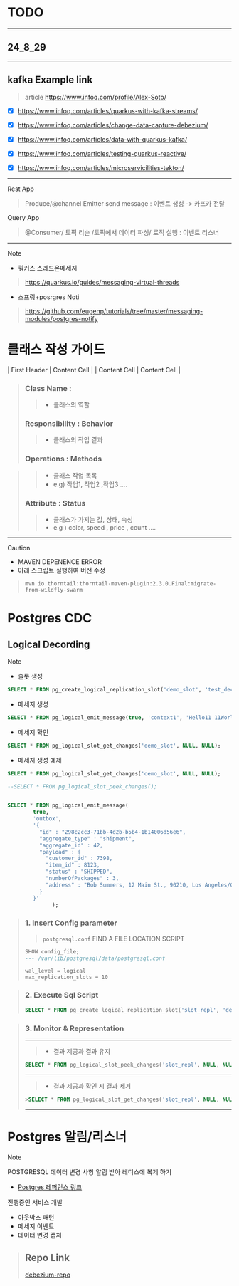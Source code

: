 # TODO 
---
## 24_8_29
***

## kafka Example link
> article https://www.infoq.com/profile/Alex-Soto/
 - [x] https://www.infoq.com/articles/quarkus-with-kafka-streams/
 - [x] https://www.infoq.com/articles/change-data-capture-debezium/
 - [x] https://www.infoq.com/articles/data-with-quarkus-kafka/
 - [x] https://www.infoq.com/articles/testing-quarkus-reactive/
 - [x] https://www.infoq.com/articles/microservicilities-tekton/


***

Rest App
> Produce/@channel Emitter send message : 이벤트 생성 -> 카프카 전달

Query App
> @Consumer/ 토픽 리슨 /토픽에서 데이터 파싱/ 로직 실행 : 이벤트 리스너 
---

> [!note]
> 
> - 쿼커스 스레드온메세지
>> https://quarkus.io/guides/messaging-virtual-threads
>
> - 스프링+posrgres Noti
> >https://github.com/eugenp/tutorials/tree/master/messaging-modules/postgres-notify



# 클래스 작성 가이드



| First Header  | Content Cell  |
| Content Cell  | Content Cell  |

>### Class Name : 
> > - 클래스의 역할
>  
>### Responsibility : Behavior
> > - 클래스의 작업 결과
> 
> ### Operations : Methods

> > - 클래스 작업 목록
> > - e.g) 작업1, 작업2 ,작업3 ....
> 
>### Attribute : Status
> > - 클래스가 가지는 값, 상태, 속성
> > - e.g ) color, speed , price , count ....



****


> [!CAUTION]
> - MAVEN DEPENENCE ERROR
> - 아래 스크립트 실행하여 버전 수정
>> ```shell
>> mvn io.thorntail:thorntail-maven-plugin:2.3.0.Final:migrate-from-wildfly-swarm
>> ```

# Postgres CDC

## Logical Decording

> [!Note]
>  - 슬롯 생성
> ```sql
> SELECT * FROM pg_create_logical_replication_slot('demo_slot', 'test_decoding');
> ```
>  -  메세지 생성
> ```sql
>SELECT * FROM pg_logical_emit_message(true, 'context1', 'Hello11 11World!');
> ```
> 
> - 메세지 확인
> ```sql
>SELECT * FROM pg_logical_slot_get_changes('demo_slot', NULL, NULL);
> ```

- 메세지 생성 예제
```sql
SELECT * FROM pg_logical_slot_get_changes('demo_slot', NULL, NULL);

--SELECT * FROM pg_logical_slot_peek_changes();


SELECT * FROM pg_logical_emit_message(
        true,
        'outbox',
        '{
          "id" : "298c2cc3-71bb-4d2b-b5b4-1b14006d56e6",
          "aggregate_type" : "shipment",
          "aggregate_id" : 42,
          "payload" : {
            "customer_id" : 7398,
            "item_id" : 8123,
            "status" : "SHIPPED",
            "numberOfPackages" : 3,
            "address" : "Bob Summers, 12 Main St., 90210, Los Angeles/CA, US"
          }
        }'
              );
```



> ### 1. Insert Config parameter
> > `postgresql.conf` FIND A FILE LOCATION SCRIPT  
>```sql
>SHOW config_file;
> --- /var/lib/postgresql/data/postgresql.conf
>```
> ```
> wal_level = logical           
> max_replication_slots = 10 
> ```

>### 2. Execute Sql Script
>```sql
>SELECT * FROM pg_create_logical_replication_slot('slot_repl', 'decode_test');
>```

>### 3. Monitor & Representation
> ---
>> - 결과 제공과 결과 유지
>```sql
>SELECT * FROM pg_logical_slot_peek_changes('slot_repl', NULL, NULL);
>```
> ---
>> - 결과 제공과 확인 시 결과 제거
>```sql
>>SELECT * FROM pg_logical_slot_get_changes('slot_repl', NULL, NULL);
>```
> ---



# Postgres 알림/리스너

> [!note]
> POSTGRESQL 데이터 변경 사항 알림 받아 레디스에 복제 하기
>  - [Postgres 레퍼런스 링크](https://jdbc.postgresql.org/documentation/server-prepare/)


진행중인 서비스 개발
- 아웃박스 패턴
- 메세지 이벤트 
- 데이터 변경 캡쳐

> Repo Link
> ---
> [debezium-repo](vertx-quickstart)
